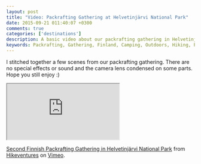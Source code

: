 ```yaml
---
layout: post
title: "Video: Packrafting Gathering at Helvetinjärvi National Park"
date: 2015-09-21 011:40:07 +0300
comments: true
categories: ['destinations']
description: A basic video about our packrafting gathering in Helvetinjärvi National Park
keywords: Packrafting, Gathering, Finland, Camping, Outdoors, Hiking, Packrafting, Backpacking
---
```

I stitched together a few scenes from our packrafting gathering. There are no special effects or sound and the camera lens condensed on some parts. Hope you still enjoy :)

<div class="embed-responsive embed-responsive-16by9">
  <iframe class="embed-responsive-item" src="https://player.vimeo.com/video/139971712"></iframe><p><a href="https://vimeo.com/139971712">Second Finnish Packrafting Gathering in Helvetinj&auml;rvi National Park</a> from <a href="https://vimeo.com/user15105973">Hikeventures</a> on <a href="https://vimeo.com">Vimeo</a>.</p>
</div>


